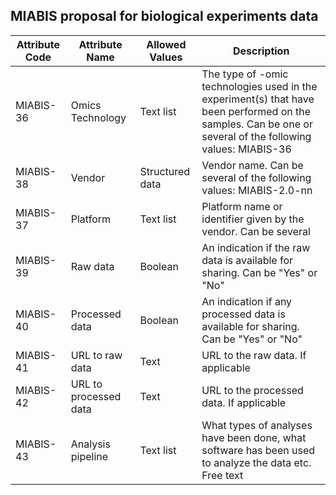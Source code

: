 ## MIABIS proposal for biological experiments data

| Attribute Code| Attribute Name| Allowed Values| Description|
|---|---|---|---| 
| MIABIS-36| Omics Technology| Text list| The type of -omic technologies used in the experiment(s) that have been performed on the samples. Can be one or several of the following values: MIABIS-36| 
| MIABIS-38| Vendor| Structured data| Vendor name. Can be several of the following values: MIABIS-2.0-nn|
| MIABIS-37| Platform| Text list| Platform name or identifier given by the vendor. Can be several| 
| MIABIS-39| Raw data| Boolean| An indication if the raw data is available for sharing. Can be "Yes" or "No"| 
| MIABIS-40| Processed data| Boolean| An indication if any processed data is available for sharing. Can be "Yes" or "No"| 
| MIABIS-41| URL to raw data| Text| URL to the raw data. If applicable| 
| MIABIS-42| URL to processed data| Text| URL to the processed data. If applicable| 
| MIABIS-43| Analysis pipeline| Text list| What types of analyses have been done, what software has been used to analyze the data etc. Free text| 
